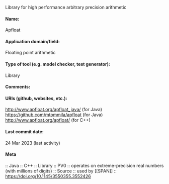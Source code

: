 Library for high performance arbitrary precision arithmetic

#### Name:
Apfloat

#### Application domain/field:
Floating point arithmetic

#### Type of tool (e.g. model checker, test generator):
Library

#### Comments:

#### URIs (github, websites, etc.):
http://www.apfloat.org/apfloat_java/ (for Java)
https://github.com/mtommila/apfloat (for Java)
http://www.apfloat.org/apfloat/ (for C++)

#### Last commit date:
24 Mar 2023 (last activity)

#### Meta
:: Java
:: C++
:: Library
:: PV0 :: operates on extreme-precision real numbers (with millions of digits)
:: Source :: used by [[SPAN]] :: https://doi.org/10.1145/3550355.3552426
